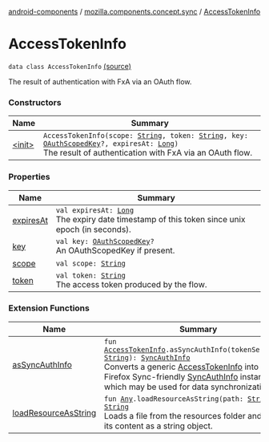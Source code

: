 [android-components](../../index.md) / [mozilla.components.concept.sync](../index.md) / [AccessTokenInfo](./index.md)

# AccessTokenInfo

`data class AccessTokenInfo` [(source)](https://github.com/mozilla-mobile/android-components/blob/master/components/concept/sync/src/main/java/mozilla/components/concept/sync/OAuthAccount.kt#L364)

The result of authentication with FxA via an OAuth flow.

### Constructors

| Name | Summary |
|---|---|
| [&lt;init&gt;](-init-.md) | `AccessTokenInfo(scope: `[`String`](https://kotlinlang.org/api/latest/jvm/stdlib/kotlin/-string/index.html)`, token: `[`String`](https://kotlinlang.org/api/latest/jvm/stdlib/kotlin/-string/index.html)`, key: `[`OAuthScopedKey`](../-o-auth-scoped-key/index.md)`?, expiresAt: `[`Long`](https://kotlinlang.org/api/latest/jvm/stdlib/kotlin/-long/index.html)`)`<br>The result of authentication with FxA via an OAuth flow. |

### Properties

| Name | Summary |
|---|---|
| [expiresAt](expires-at.md) | `val expiresAt: `[`Long`](https://kotlinlang.org/api/latest/jvm/stdlib/kotlin/-long/index.html)<br>The expiry date timestamp of this token since unix epoch (in seconds). |
| [key](key.md) | `val key: `[`OAuthScopedKey`](../-o-auth-scoped-key/index.md)`?`<br>An OAuthScopedKey if present. |
| [scope](scope.md) | `val scope: `[`String`](https://kotlinlang.org/api/latest/jvm/stdlib/kotlin/-string/index.html) |
| [token](token.md) | `val token: `[`String`](https://kotlinlang.org/api/latest/jvm/stdlib/kotlin/-string/index.html)<br>The access token produced by the flow. |

### Extension Functions

| Name | Summary |
|---|---|
| [asSyncAuthInfo](../../mozilla.components.service.fxa/as-sync-auth-info.md) | `fun `[`AccessTokenInfo`](./index.md)`.asSyncAuthInfo(tokenServerUrl: `[`String`](https://kotlinlang.org/api/latest/jvm/stdlib/kotlin/-string/index.html)`): `[`SyncAuthInfo`](../-sync-auth-info/index.md)<br>Converts a generic [AccessTokenInfo](#) into a Firefox Sync-friendly [SyncAuthInfo](../-sync-auth-info/index.md) instance which may be used for data synchronization. |
| [loadResourceAsString](../../mozilla.components.support.test.file/kotlin.-any/load-resource-as-string.md) | `fun `[`Any`](https://kotlinlang.org/api/latest/jvm/stdlib/kotlin/-any/index.html)`.loadResourceAsString(path: `[`String`](https://kotlinlang.org/api/latest/jvm/stdlib/kotlin/-string/index.html)`): `[`String`](https://kotlinlang.org/api/latest/jvm/stdlib/kotlin/-string/index.html)<br>Loads a file from the resources folder and returns its content as a string object. |
